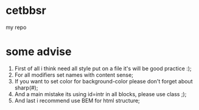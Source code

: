 # cetbbsr
my repo

# some advise
1. First of all i think need all style put on a file it's will be good practice :);
2. For all modifiers set names with content sense;
3. If you want to set color for background-color please don't forget about sharp(#);
4. And a main mistake its using id=intr in all blocks, please use class ;); 
5. And last i recommend use BEM for html structure;

